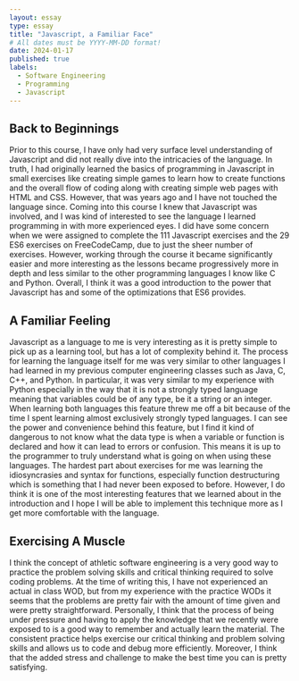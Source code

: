 ```yaml
---
layout: essay
type: essay
title: "Javascript, a Familiar Face"
# All dates must be YYYY-MM-DD format!
date: 2024-01-17
published: true
labels:
  - Software Engineering
  - Programming
  - Javascript
---
```

## Back to Beginnings  

Prior to this course, I have only had very surface level understanding of Javascript and did not really dive into the intricacies of the language. In truth, I had originally learned the basics of programming in Javascript
in small exercises like creating simple games to learn how to create functions and the overall flow of coding along with creating simple web pages with HTML and CSS. However, that was years ago and I have not touched the 
language since. Coming into this course I knew that Javascript was involved, and I was kind of interested to see the language I learned programming in with more experienced eyes. I did have some concern when we were 
assigned to complete the 111 Javascript exercises and the 29 ES6 exercises on FreeCodeCamp, due to just the sheer number of exercises. However, working through the course it became significantly easier and more 
interesting as the lessons became progressively more in depth and less similar to the other programming languages I know like C and Python. Overall, I think it was a good introduction to the power that Javascript has and 
some of the optimizations that ES6 provides.

## A Familiar Feeling

Javascript as a language to me is very interesting as it is pretty simple to pick up as a learning tool, but has a lot of complexity behind it. The process for learning the language itself for me was very similar to other 
languages I had learned in my previous computer engineering classes such as Java, C, C++, and Python. In particular, it was very similar to my experience with Python especially in the way that it is not a strongly typed 
language meaning that variables could be of any type, be it a string or an integer. When learning both languages this feature threw me off a bit because of the time I spent learning almost exclusively strongly typed 
languages. I can see the power and convenience behind this feature, but I find it kind of dangerous to not know what the data type is when a variable or function is declared and how it can lead to errors or confusion. 
This means it is up to the programmer to truly understand what is going on when using these languages. The hardest part about exercises for me was learning the idiosyncrasies and syntax for functions, especially function 
destructuring which is something that I had never been exposed to before. However, I do think it is one of the most interesting features that we learned about in the introduction and I hope I will be able to implement 
this technique more as I get more comfortable with the language.

## Exercising A Muscle

I think the concept of athletic software engineering is a very good way to practice the problem solving skills and critical thinking required to solve coding problems. At the time of writing this, I have not experienced 
an actual in class WOD, but from my experience with the practice WODs it seems that the problems are pretty fair with the amount of time given and were pretty straightforward. Personally, I think that the process of being 
under pressure and having to apply the knowledge that we recently were exposed to is a good way to remember and actually learn the material. The consistent practice helps exercise our critical thinking and problem solving 
skills and allows us to code and debug more efficiently. Moreover, I think that the added stress and challenge to make the best time you can is pretty satisfying.
